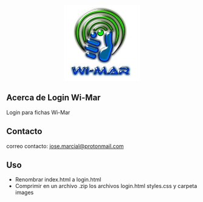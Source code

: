 <p align="center"><a href="https://github.com/JoseMarcialS/" target="_blank"><img src="https://github.com/JoseMarcialS/loginWimar/blob/master/images/wimar.jpeg" width="200"></a></p>


## Acerca de Login Wi-Mar

Login para fichas Wi-Mar



## Contacto

correo contacto: jose.marcial@protonmail.com

## Uso

- Renombrar index.html a login.html
- Comprimir en un archivo .zip los archivos login.html styles.css y carpeta images
